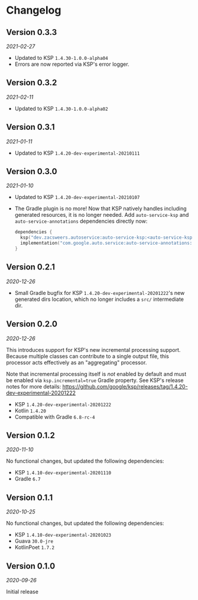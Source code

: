 Changelog
=========

Version 0.3.3
-------------

_2021-02-27_

* Updated to KSP `1.4.30-1.0.0-alpha04`
* Errors are now reported via KSP's error logger.

Version 0.3.2
-------------

_2021-02-11_

* Updated to KSP `1.4.30-1.0.0-alpha02`

Version 0.3.1
-------------

_2021-01-11_

* Updated to KSP `1.4.20-dev-experimental-20210111`

Version 0.3.0
-------------

_2021-01-10_

* Updated to KSP `1.4.20-dev-experimental-20210107`
* The Gradle plugin is no more! Now that KSP natively handles including generated resources, it is no longer needed.
Add `auto-service-ksp` and `auto-service-annotations` dependencies directly now:
  
  ```kotlin
  dependencies {
    ksp("dev.zacsweers.autoservice:auto-service-ksp:<auto-service-ksp version>")
    implementation("com.google.auto.service:auto-service-annotations:<auto-service version>")
  }
  ```

Version 0.2.1
-------------

_2020-12-26_

* Small Gradle bugfix for KSP `1.4.20-dev-experimental-20201222`'s new generated dirs location, 
  which no longer includes a `src/` intermediate dir.

Version 0.2.0
-------------

_2020-12-26_

This introduces support for KSP's new incremental processing support. Because multiple classes can 
contribute to a single output file, this processor acts effectively as an "aggregating" processor.

Note that incremental processing itself is _not_ enabled by default and must be enabled via 
`ksp.incremental=true` Gradle property. See KSP's release notes for more details: 
https://github.com/google/ksp/releases/tag/1.4.20-dev-experimental-20201222

* KSP `1.4.20-dev-experimental-20201222`
* Kotlin `1.4.20`
* Compatible with Gradle `6.8-rc-4`

Version 0.1.2
-------------

_2020-11-10_

No functional changes, but updated the following dependencies:
* KSP `1.4.10-dev-experimental-20201110`
* Gradle `6.7`

Version 0.1.1
-------------

_2020-10-25_

No functional changes, but updated the following dependencies:
* KSP `1.4.10-dev-experimental-20201023`
* Guava `30.0-jre`
* KotlinPoet `1.7.2`

Version 0.1.0
-------------

_2020-09-26_

Initial release
